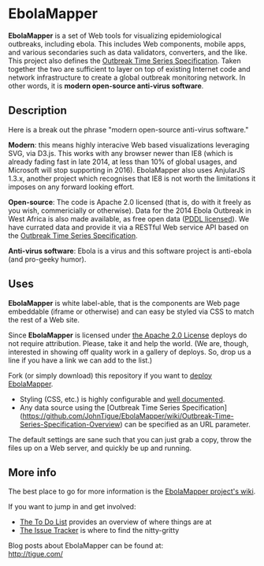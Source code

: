 EbolaMapper
===========

**EbolaMapper** is a set of Web tools for visualizing epidemiological outbreaks, including ebola. This includes Web components, mobile apps, and various secondaries such as data validators, converters, and the like. This project also defines the [Outbreak Time Series Specification](https://github.com/JohnTigue/EbolaMapper/wiki/Outbreak-Time-Series-Specification-Overview). Taken together the two are sufficient to layer on top of existing Internet code and network infrastructure to create a global outbreak monitoring network. In other words, it is **modern open-source anti-virus software**. 

Description
-----------
Here is a break out the phrase "modern open-source anti-virus software."

**Modern**: this means highly interacive Web based visualizations leveraging SVG, via D3.js. This works with any browser newer than IE8 (which is already fading fast in late 2014, at less than 10% of global usages, and Microsoft will stop supporting in 2016). EbolaMapper also uses AnjularJS 1.3.x, another project which recognises that IE8 is not worth the limitations it imposes on any forward looking effort.

**Open-source**: The code is Apache 2.0 licensed (that is, do with it freely as you wish, commericially or otherwise). Data for the 2014 Ebola Outbreak in West Africa is also made available, as free open data ([PDDL licensed](http://opendatacommons.org/licenses/pddl/)). We have currated data and provide it via a RESTful Web service API based on the [Outbreak Time Series Specification](https://github.com/JohnTigue/EbolaMapper/wiki/Outbreak-Time-Series-Specification-Overview).

**Anti-virus software**: Ebola is a virus and this software project is anti-ebola (and pro-geeky humor).

Uses
------
**EbolaMapper** is white label-able, that is the components are Web page embeddable (iframe or otherwise) and can easy be styled via CSS to match the rest of a Web site. 

Since **EbolaMapper** is licensed under [the Apache 2.0 License](http://www.apache.org/licenses/LICENSE-2.0.html) deploys do not require attribution. Please, take it and help the world. (We are, though, interested in showing off quality work in a gallery of deploys. So, drop us a line if you have a link we can add to the list.)

Fork (or simply download) this repository if you want to [deploy EbolaMapper](https://github.com/JohnTigue/EbolaMapper/wiki/Deployment-HOWTO). 
- Styling (CSS, etc.) is highly configurable and [well documented](https://github.com/JohnTigue/EbolaMapper/wiki/White-Label). 
- Any data source using the [Outbreak Time Series Specification] (https://github.com/JohnTigue/EbolaMapper/wiki/Outbreak-Time-Series-Specification-Overview) can be specified as an URL parameter.

The default settings are sane such that you can just grab a copy, throw the files up on a Web server, and quickly be up and running.

More info
---------
The best place to go for more information is the [EbolaMapper project's wiki](https://github.com/JohnTigue/EbolaMapper/wiki).

If you want to jump in and get involved:  
- [The To Do List](https://github.com/JohnTigue/EbolaMapper/wiki/To-Do-List) provides an overview of where things are at  
- [The Issue Tracker](https://github.com/JohnTigue/EbolaMapper/issues) is where to find the nitty-gritty

Blog posts about EbolaMapper can be found at:  
http://tigue.com/

